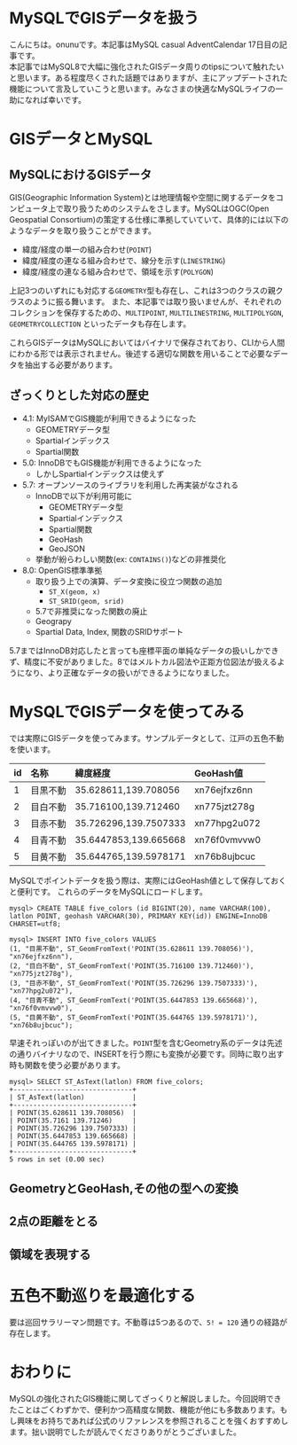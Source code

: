 # MySQLでGISデータを扱う
こんにちは。onunuです。本記事はMySQL casual AdventCalendar 17日目の記事です。  
本記事ではMySQL8で大幅に強化されたGISデータ周りのtipsについて触れたいと思います。ある程度尽くされた話題ではありますが、主にアップデートされた機能について言及していこうと思います。みなさまの快適なMySQLライフの一助になれば幸いです。

# GISデータとMySQL
## MySQLにおけるGISデータ
GIS(Geographic Information System)とは地理情報や空間に関するデータをコンピュータ上で取り扱うためのシステムをさします。MySQLはOGC(Open Geospatial Consortium)の策定する仕様に準拠していていて、具体的には以下のようなデータを取り扱うことができます。

- 緯度/経度の単一の組み合わせ(`POINT`)
- 緯度/経度の連なる組み合わせで、線分を示す(`LINESTRING`)
- 緯度/経度の連なる組み合わせで、領域を示す(`POLYGON`)

上記3つのいずれにも対応する`GEOMETRY`型も存在し、これは3つのクラスの親クラスのように振る舞います。
また、本記事では取り扱いませんが、それぞれのコレクションを保存するための、`MULTIPOINT`, `MULTILINESTRING`, `MULTIPOLYGON`, `GEOMETRYCOLLECTION` といったデータも存在します。

これらGISデータはMySQLにおいてはバイナリで保存されており、CLIから人間にわかる形では表示されません。後述する適切な関数を用いることで必要なデータを抽出する必要があります。

## ざっくりとした対応の歴史
- 4.1: MyISAMでGIS機能が利用できるようになった
  - GEOMETRYデータ型
  - Spartialインデックス
  - Spartial関数
- 5.0: InnoDBでもGIS機能が利用できるようになった
  - しかしSpartialインデックスは使えず
- 5.7: オープンソースのライブラリを利用した再実装がなされる
  - InnoDBで以下が利用可能に
    - GEOMETRYデータ型
    - Spartialインデックス
    - Spartial関数
    - GeoHash
    - GeoJSON
  - 挙動が紛らわしい関数(ex: `CONTAINS()`)などの非推奨化
- 8.0: OpenGIS標準準拠
  - 取り扱う上での演算、データ変換に役立つ関数の追加
    - `ST_X(geom, x)`
    - `ST_SRID(geom, srid)`
  - 5.7で非推奨になった関数の廃止
  - Geograpy
  - Spartial Data, Index, 関数のSRIDサポート

5.7まではInnoDB対応したと言っても座標平面の単純なデータの扱いしかできず、精度に不安がありました。8ではメルトカル図法や正距方位図法が扱えるようになり、より正確なデータの扱いができるようになりました。

# MySQLでGISデータを使ってみる
では実際にGISデータを使ってみます。サンプルデータとして、江戸の五色不動を使います。

| id | 名称 | 緯度経度 | GeoHash値 |
|:---|:----|:--------|:---------|
| 1 | 目黒不動 | 35.628611,139.708056  | xn76ejfxz6nn |
| 2 | 目白不動 | 35.716100,139.712460  | xn775jzt278g |
| 3 | 目赤不動 | 35.726296,139.7507333 | xn77hpg2u072 |
| 4 | 目青不動 | 35.6447853,139.665668 | xn76f0vmvvw0 |
| 5 | 目黄不動 | 35.644765,139.5978171 | xn76b8ujbcuc |

MySQLでポイントデータを扱う際は、実際にはGeoHash値として保存しておくと便利です。
これらのデータをMySQLにロードします。

```
mysql> CREATE TABLE five_colors (id BIGINT(20), name VARCHAR(100), latlon POINT, geohash VARCHAR(30), PRIMARY KEY(id)) ENGINE=InnoDB CHARSET=utf8;

mysql> INSERT INTO five_colors VALUES
(1, "目黒不動", ST_GeomFromText('POINT(35.628611 139.708056)'),  "xn76ejfxz6nn"),
(2, "目白不動", ST_GeomFromText('POINT(35.716100 139.712460)'),  "xn775jzt278g"),
(3, "目赤不動", ST_GeomFromText('POINT(35.726296 139.7507333)'), "xn77hpg2u072"),
(4, "目青不動", ST_GeomFromText('POINT(35.6447853 139.665668)'), "xn76f0vmvvw0"),
(5, "目黄不動", ST_GeomFromText('POINT(35.644765 139.5978171)'), "xn76b8ujbcuc");
```
早速それっぽいのが出てきました。`POINT`型を含むGeometry系のデータは先述の通りバイナリなので、INSERTを行う際にも変換が必要です。同時に取り出す時も関数を使う必要があります。

```
mysql> SELECT ST_AsText(latlon) FROM five_colors;
+------------------------------+
| ST_AsText(latlon)            |
+------------------------------+
| POINT(35.628611 139.708056)  |
| POINT(35.7161 139.71246)     |
| POINT(35.726296 139.7507333) |
| POINT(35.6447853 139.665668) |
| POINT(35.644765 139.5978171) |
+------------------------------+
5 rows in set (0.00 sec)
```

## GeometryとGeoHash,その他の型への変換
## 2点の距離をとる
## 領域を表現する

# 五色不動巡りを最適化する
要は巡回サラリーマン問題です。不動尊は5つあるので、`5! = 120` 通りの経路が存在します。

# おわりに
MySQLの強化されたGIS機能に関してざっくりと解説しました。今回説明できたことはごくわずかで、便利かつ高精度な関数、機能が他にも多数あります。もし興味をお持ちであれば公式のリファレンスを参照されることを強くおすすめします。拙い説明でしたが読んでくださりありがとうございました。
